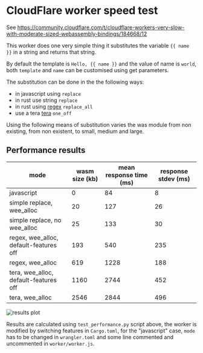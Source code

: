 # CloudFlare worker speed test

See https://community.cloudflare.com/t/cloudflare-workers-very-slow-with-moderate-sized-webassembly-bindings/184668/12

This worker does one very simple thing it substitutes the variable `{{ name }}` in a string and returns that string.

By default the template is `Hello, {{ name }}` and the value of name is `world`, both `template` and `name` can
be customised using get parameters.

The substitution can be done in the the following ways:
* in javascript using `replace`
* in rust use string `replace`
* in rust using [regex](https://crates.io/crates/regex) `replace_all`
* use a tera [tera](https://crates.io/crates/tera) `one_off`

Using the following means of substitution varies the was module from non existing, from non existent, to small, 
medium and large.

## Performance results

| mode                                   | wasm size (kb) | mean response time (ms) | response stdev (ms) |
|----------------------------------------|----------------|-------------------------|---------------------|
| javascript                             |              0 |                      84 |                   8 |
| simple replace, wee_alloc              |             20 |                     127 |                  26 |
| simple replace, no wee_alloc           |             25 |                     133 |                  30 |
| regex, wee_alloc, default-features off |            193 |                     540 |                 235 |
| regex, wee_alloc                       |            619 |                    1228 |                 188 |
| tera, wee_alloc, default-features off  |           1160 |                    2744 |                 452 |
| tera, wee_alloc                        |           2546 |                    2844 |                 496 |

![results plot](https://github.com/samuelcolvin/cloudflare-worker-speed-test/blob/master/results.png?raw=true)


Results are calculated using `test_performance.py` script above, the worker is modified by switching features
in `Cargo.toml`, for the "javascript" case, `mode` has to be changed in `wrangler.toml` and some line commented and
uncommented in `worker/worker.js`.
